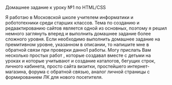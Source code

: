 Домашнее задание к уроку №1 по HTML/CSS

Я работаю в Московской школе учителем информатики и робототехники среди старших классов.
Тема по созданию и редаактированию сайтов является одной из основных, поэтому я решил немного заглянуть вперед и выполнить домашнее задание более сложного уровня.
Если необходимо выполнить домашнее задание на премитивном уровне, указанном в описании, то напишите мне в обратной связи при проверки данно1 работы.
Могу прислать Вам несколько простых работ , которые создавал вместе с детьми на уроках и которые учитывают и создание каталогов, бегущих строк, личного кабинета, просто сайта визитки, простейшего интернет-магазина, форума с обратной связью, аналог личной страницы с формированием ЛК для нового посетителя.